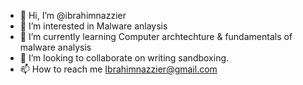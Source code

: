 - 👋 Hi, I’m @ibrahimnazzier
- 👀 I’m interested in Malware anlaysis
- 🌱 I’m currently learning Computer archtechture & fundamentals of malware analysis
- 💞️ I’m looking to collaborate on writing sandboxing.
- 📫 How to reach me Ibrahimnazzier@gmail.com

<!---
ibrahimnazzier/ibrahimnazzier is a ✨ special ✨ repository because its `README.md` (this file) appears on your GitHub profile.
You can click the Preview link to take a look at your changes.
--->
